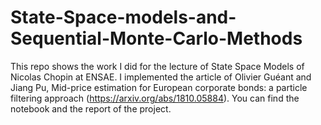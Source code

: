 # State-Space-models-and-Sequential-Monte-Carlo-Methods

This repo shows the work I did for the lecture of State Space Models of Nicolas Chopin at ENSAE. I implemented the article of Olivier Guéant and Jiang Pu, Mid-price estimation for European corporate bonds: a particle filtering approach (https://arxiv.org/abs/1810.05884). You can find the notebook and the report of the project. 
